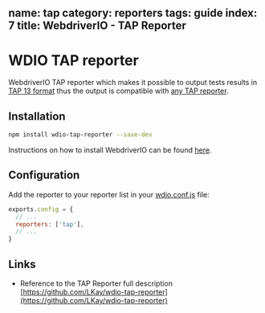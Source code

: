 name: tap
category: reporters
tags: guide
index: 7
title: WebdriverIO - TAP Reporter
---

WDIO TAP reporter
=================

WebdriverIO TAP reporter which makes it possible to output tests results 
in [TAP 13 format](https://testanything.org/tap-version-13-specification.html)
thus the output is compatible with 
[any TAP reporter](https://github.com/sindresorhus/awesome-tap#reporters). 

## Installation

```bash
npm install wdio-tap-reporter --save-dev
```

Instructions on how to install WebdriverIO can be found [here](http://webdriver.io/guide/getstarted/install.html).

## Configuration

Add the reporter to your reporter list in your [wdio.conf.js](http://webdriver.io/guide/testrunner/configurationfile.html) file:

```js
exports.config = {
  // ...
  reporters: ['tap'],
  // ...
}
```

## Links

- Reference to the TAP Reporter full description [https://github.com/LKay/wdio-tap-reporter](https://github.com/LKay/wdio-tap-reporter)
